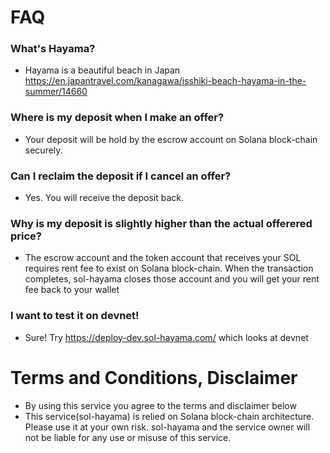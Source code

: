 # FAQ

### What's Hayama?

- Hayama is a beautiful beach in Japan 
https://en.japantravel.com/kanagawa/isshiki-beach-hayama-in-the-summer/14660

### Where is my deposit when I make an offer?

- Your deposit will be hold by the escrow account on Solana block-chain securely.

### Can I reclaim the deposit if I cancel an offer?

- Yes. You will receive the deposit back.

### Why is my deposit is slightly higher than the actual offerered price?

- The escrow account and the token account that receives your SOL requires rent fee to exist on Solana block-chain. When the transaction completes, sol-hayama closes those account and you will get your rent fee back to your wallet


### I want to test it on devnet!

- Sure! Try https://deploy-dev.sol-hayama.com/ which looks at devnet

# Terms and Conditions, Disclaimer

- By using this service you agree to the terms and disclaimer below
- This service(sol-hayama) is relied on Solana block-chain architecture. Please use it at your own risk. sol-hayama and the service owner will not be liable for any use or misuse of this service.
